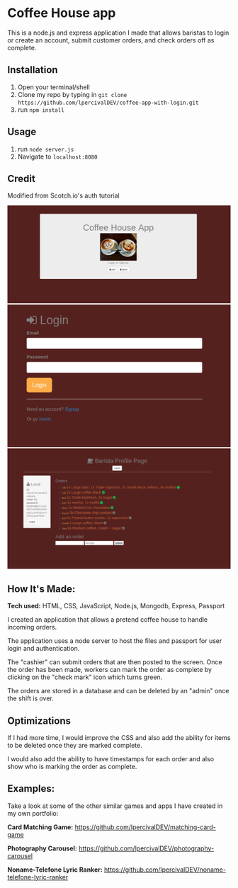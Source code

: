 # Coffee House app
This is a node.js and express application I made that allows baristas to login or create an account, submit customer orders, and check orders off as complete.

## Installation
1. Open your terminal/shell
2. Clone my repo by typing in `git clone https://github.com/lpercivalDEV/coffee-app-with-login.git`
3. run `npm install`

## Usage
1. run `node server.js`
2. Navigate to `localhost:8080`

## Credit
Modified from Scotch.io's auth tutorial


![alt tag](https://github.com/lpercivalDEV/coffee-app-with-login/blob/master/coffeeLogIn.png)
![alt tag](https://github.com/lpercivalDEV/coffee-app-with-login/blob/master/coffeeLogIn2.png)
![alt tag](https://github.com/lpercivalDEV/coffee-app-with-login/blob/master/coffee3.png)

## How It's Made:

**Tech used:** HTML, CSS, JavaScript, Node.js, Mongodb, Express, Passport

I created an application that allows a pretend coffee house to handle incoming orders.

The application uses a node server to host the files and passport for user login and authentication.

The "cashier" can submit orders that are then posted to the screen. Once the order has been made, workers can mark the order as complete by clicking on the "check mark" icon which turns green.

The orders are stored in a database and can be deleted by an "admin" once the shift is over.


## Optimizations

If I had more time, I would improve the CSS and also add the ability for items to be deleted once they are marked complete.

I would also add the ability to have timestamps for each order and also show who is marking the order as complete.


## Examples:
Take a look at some of the other similar games and apps I have created in my own portfolio:

**Card Matching Game:** https://github.com/lpercivalDEV/matching-card-game

**Photography Carousel:** https://github.com/lpercivalDEV/photography-carousel

**Noname-Telefone Lyric Ranker:** https://github.com/lpercivalDEV/noname-telefone-lyric-ranker

